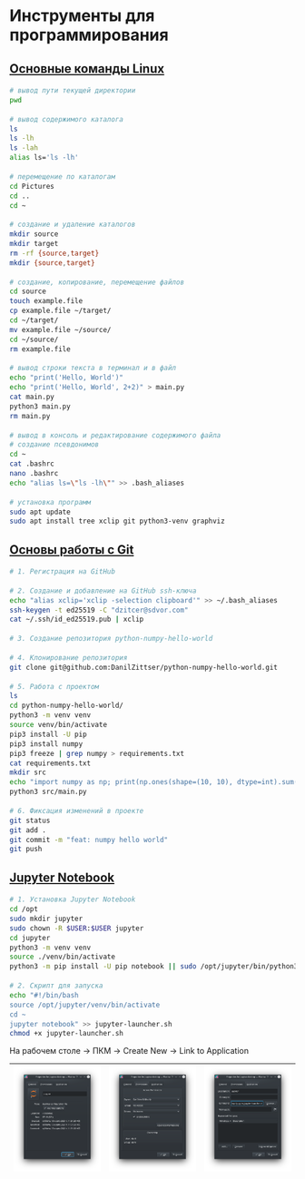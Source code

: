 # Инструменты для программирования
## [Основные команды Linux](https://www.hostinger.com/tutorials/linux-commands)
```bash
# вывод пути текущей директории
pwd

# вывод содержимого каталога
ls
ls -lh
ls -lah
alias ls='ls -lh'

# перемещение по каталогам
cd Pictures
cd ..
cd ~

# создание и удаление каталогов
mkdir source
mkdir target
rm -rf {source,target}
mkdir {source,target}

# создание, копирование, перемещение файлов
cd source
touch example.file
cp example.file ~/target/
cd ~/target/
mv example.file ~/source/
cd ~/source/
rm example.file

# вывод строки текста в терминал и в файл
echo "print('Hello, World')"
echo "print('Hello, World', 2+2)" > main.py
cat main.py
python3 main.py
rm main.py

# вывод в консоль и редактирование содержимого файла
# создание псевдонимов
cd ~
cat .bashrc
nano .bashrc
echo "alias ls=\"ls -lh\"" >> .bash_aliases

# установка программ
sudo apt update
sudo apt install tree xclip git python3-venv graphviz
```

## [Основы работы с Git](https://git-scm.com/book/ru/v2)
```bash
# 1. Регистрация на GitHub

# 2. Создание и добавление на GitHub ssh-ключа
echo "alias xclip='xclip -selection clipboard'" >> ~/.bash_aliases
ssh-keygen -t ed25519 -C "dzitcer@sdvor.com"
cat ~/.ssh/id_ed25519.pub | xclip

# 3. Создание репозитория python-numpy-hello-world

# 4. Клонирование репозитория
git clone git@github.com:DanilZittser/python-numpy-hello-world.git

# 5. Работа с проектом
ls
cd python-numpy-hello-world/
python3 -m venv venv
source venv/bin/activate
pip3 install -U pip
pip3 install numpy
pip3 freeze | grep numpy > requirements.txt
cat requirements.txt
mkdir src
echo "import numpy as np; print(np.ones(shape=(10, 10), dtype=int).sum())"
python3 src/main.py

# 6. Фиксация изменений в проекте
git status
git add .
git commit -m "feat: numpy hello world"
git push
```

## [Jupyter Notebook](https://jupyter.org/)
```bash
# 1. Установка Jupyter Notebook
cd /opt
sudo mkdir jupyter
sudo chown -R $USER:$USER jupyter
cd jupyter
python3 -m venv venv
source ./venv/bin/activate
python3 -m pip install -U pip notebook || sudo /opt/jupyter/bin/python3 -m pip install -U pip notebook

# 2. Скрипт для запуска
echo "#!/bin/bash
source /opt/jupyter/venv/bin/activate
cd ~
jupyter notebook" >> jupyter-launcher.sh
chmod +x jupyter-launcher.sh
```

На рабочем столе → ПКМ → Create New → Link to Application

![](readme-images/01-jupyter-launcher-general.png) | ![](readme-images/02-jupyter-launcher-permission.png) | ![](readme-images/03-jupyter-launcher-application.png)
:-----: | :---------: | :---------:
